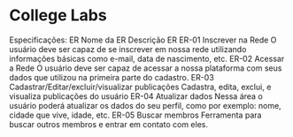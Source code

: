 # College Labs

Especificações: 
ER	Nome da ER	Descrição ER
ER-01	Inscrever na Rede	O usuário deve ser capaz de se inscrever em nossa rede utilizando informações básicas como e-mail, data de nascimento, etc. 
ER-02	Acessar a Rede	O usuário deve ser capaz de acessar a nossa plataforma com seus dados que utilizou na primeira parte do cadastro.
ER-03	Cadastrar/Editar/excluir/visualizar publicações	Cadastra, edita, exclui, e visualiza publicações do usuário
ER-04	Atualizar dados	Nessa área o usuário poderá atualizar os dados do seu perfil, como por exemplo: nome, cidade que vive, idade, etc.
ER-05	Buscar membros	Ferramenta para buscar outros membros e entrar em contato com eles.
